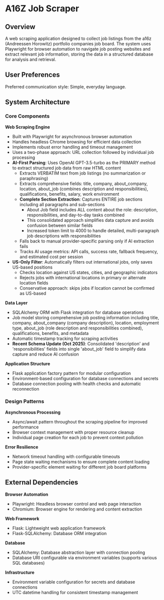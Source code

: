 # A16Z Job Scraper

## Overview

A web scraping application designed to collect job listings from the a16z (Andreessen Horowitz) portfolio companies job board. The system uses Playwright for browser automation to navigate job posting websites and extract relevant job information, storing the data in a structured database for analysis and retrieval.

## User Preferences

Preferred communication style: Simple, everyday language.

## System Architecture

### Core Components

**Web Scraping Engine**
- Built with Playwright for asynchronous browser automation
- Handles headless Chrome browsing for efficient data collection
- Implements robust error handling and timeout management
- Uses a two-phase approach: URL collection followed by individual job processing
- **AI-First Parsing**: Uses OpenAI GPT-3.5-turbo as the PRIMARY method to extract structured job data from raw HTML content
  - Extracts VERBATIM text from job listings (no summarization or paraphrasing)
  - Extracts comprehensive fields: title, company, about_company, location, about_job (combines description and responsibilities), qualifications, benefits, salary, work environment
  - **Complete Section Extraction**: Captures ENTIRE job sections including all paragraphs and sub-sections
    - About Job field includes ALL content about the role: description, responsibilities, and day-to-day tasks combined
    - This consolidated approach simplifies data capture and avoids confusion between similar fields
    - Increased token limit to 4000 to handle detailed, multi-paragraph job descriptions with responsibilities
  - Falls back to manual provider-specific parsing only if AI extraction fails
  - Tracks AI usage metrics: API calls, success rate, fallback frequency, and estimated cost per session
- **US-Only Filter**: Automatically filters out international jobs, only saves US-based positions
  - Checks location against US states, cities, and geographic indicators
  - Rejects jobs with international locations in primary or alternate location fields
  - Conservative approach: skips jobs if location cannot be confirmed as US-based

**Data Layer**
- SQLAlchemy ORM with Flask integration for database operations
- Job model storing comprehensive job posting information including title, company, about_company (company description), location, employment type, about_job (role description and responsibilities combined), qualifications, benefits, and metadata
- Automatic timestamp tracking for scraping activities
- **Recent Schema Update (Oct 2025)**: Consolidated 'description' and 'responsibilities' fields into single 'about_job' field to simplify data capture and reduce AI confusion

**Application Structure**
- Flask application factory pattern for modular configuration
- Environment-based configuration for database connections and secrets
- Database connection pooling with health checks and automatic reconnection

### Design Patterns

**Asynchronous Processing**
- Async/await pattern throughout the scraping pipeline for improved performance
- Browser context management with proper resource cleanup
- Individual page creation for each job to prevent context pollution

**Error Resilience**
- Network timeout handling with configurable timeouts
- Page state waiting mechanisms to ensure complete content loading
- Provider-specific element waiting for different job board platforms

## External Dependencies

**Browser Automation**
- Playwright: Headless browser control and web page interaction
- Chromium: Browser engine for rendering and content extraction

**Web Framework**
- Flask: Lightweight web application framework
- Flask-SQLAlchemy: Database ORM integration

**Database**
- SQLAlchemy: Database abstraction layer with connection pooling
- Database URI configurable via environment variables (supports various SQL databases)

**Infrastructure**
- Environment variable configuration for secrets and database connections
- UTC datetime handling for consistent timestamp management
